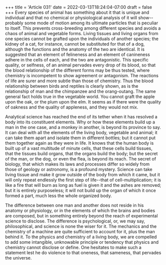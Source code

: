 +++
title = 'Article 031'
date = 2022-03-13T18:24:04-07:00
draft = false
+++
Every species of animal has something about it that is unique and individual and that no chemical or physiological analysis of it will show--probably some mode of motion among its ultimate particles that is peculiar to itself. This prevents cross-breeding among different species and avoids a chaos of animal and vegetable forms. Living tissues and living organs from one species cannot be grafted upon the individuals of another species; the kidney of a cat, for instance, cannot be substituted for that of a dog, although the functions and the anatomy of the two are identical. It is suggested that an element of felineness and an element of canineness adhere in the cells of each, and the two are antagonistic. This specific quality, or selfness, of an animal pervades every drop of its blood, so that the blood relationship of the different forms may be thus tested, where chemistry is incompetent to show agreement or antagonism. The reactions of life are surer and more subtle than those of chemistry. Thus the blood relationship between birds and reptiles is clearly shown, as is the relationship of man and the chimpanzee and the orang-outang. The same general fact holds true in the vegetable world. You cannot graft the apple upon the oak, or the plum upon the elm. It seems as if there were the quality of oakness and the quality of appleness, and they would not mix.

Analytical science has reached the end of its tether when it has resolved a body into its constituent elements. Why or how these elements build up a man in the one case, and a monkey in another, is beyond its province to say. It can deal with all the elements of the living body, vegetable and animal; it can take them apart and isolate them in different bottles; but it cannot put them together again as they were in life. It knows that the human body is built up of a vast multitude of minute cells, that these cells build tissues, that the tissues build organs, that the organs build the body; but the secret of the man, or the dog, or even the flea, is beyond its reach. The secret of biology, that which makes its laws and processes differ so widely from those of geology or astronomy, is a profound mystery. Science can take living tissue and make it grow outside of the body from which it came, but it will only repeat endlessly the first step of life--that of cell-multiplication; it is like a fire that will burn as long as fuel is given it and the ashes are removed; but it is entirely purposeless; it will not build up the organ of which it once formed a part, much less the whole organized body.

The difference between one man and another does not reside in his anatomy or physiology, or in the elements of which the brains and bodies are composed, but in something entirely beyond the reach of experimental science to disclose. The difference is psychological, or, we may say, philosophical, and science is none the wiser for it. The mechanics and the chemistry of a machine are quite sufficient to account for it, plus the man behind it. To the physics and chemistry of a living body, we are compelled to add some intangible, unknowable principle or tendency that physics and chemistry cannot disclose or define. One hesitates to make such a statement lest he do violence to that oneness, that sameness, that pervades the universe.
